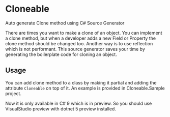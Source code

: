 # Cloneable
Auto generate Clone method using C# Source Generator

There are times you want to make a clone of an object. You can implement a clone method, but when a developer adds a new Field or Property the clone method should be changed too. Another way is to use reflection which is not performant. 
This source generator saves your time by generating the boilerplate code for cloning an object.

## Usage

You can add clone method to a class by making it partial and adding the attribute `Cloneable` on top of it. An example is provided in Cloneable.Sample project.

Now it is only available in C# 9 which is in preview. So you should use VisualStudio preview with dotnet 5 preview installed.
